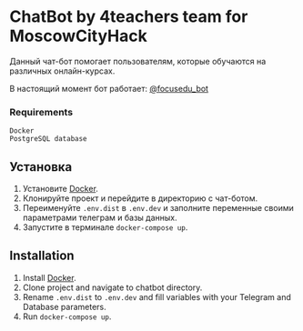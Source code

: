 # ChatBot by 4teachers team for MoscowCityHack
Данный чат-бот помогает пользователям, которые обучаются на различных онлайн-курсах.

В настоящий момент бот работает: [@focusedu_bot](https://t.me/focusedu_bot)

### Requirements
    Docker
    PostgreSQL database

## Установка

1. Установите [Docker](https://docs.docker.com/engine/install/).
2. Клонируйте проект и перейдите в директорию с чат-ботом.
3. Переименуйте `.env.dist` в `.env.dev` и заполните переменные своими параметрами телеграм и базы данных.
4. Запустите в терминале `docker-compose up`.

## Installation

1. Install [Docker](https://docs.docker.com/engine/install/).
2. Clone project and navigate to chatbot directory.
3. Rename `.env.dist` to `.env.dev` and fill variables with your Telegram and Database parameters.
4. Run `docker-compose up`.